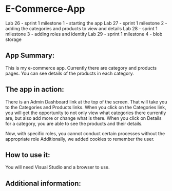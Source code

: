 # E-Commerce-App
Lab 26 - sprint 1 milestone 1 - starting the app
Lab 27 - sprint 1 milestone 2 - adding the categories and products to view and details
Lab 28 - sprint 1 milestone 3 - adding roles and identity
Lab 29 - sprint 1 milestone 4 - blob storage


##   App Summary:
This is my e-commerce app.  Currently there are category and products pages.  You can see details of the products in each category.
##  The app in action:
There is an Admin Dashboard link at the top of the screen.  That will take you to the Categories and Products links.  When you click on the Categories link, you will get the opportunity to not only view what categories there currently are, but also add more or change what is there.  When you click on Details for a category, you are able to see  the products and their details.

Now, with specific roles, you cannot conduct certain processes without the appropriate role  Additionally, we added cookies to remember the user.

##  How to use it:

You will need Visual Studio and a browser to use.

##  Additional information:
